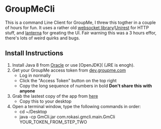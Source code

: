 # GroupMeCli
This is a command Line Client for GroupMe, I threw this togther in a couple of hours for fun. It uses a rather old [websocket  library](https://github.com/TooTallNate/Java-WebSocket)/[Unirest](https://github.com/Mashape/unirest-java) for HTTP stuff, and [lanterna](https://github.com/mabe02/lanterna) for greating the UI. Fair warning this was a 3 hours effor, there's lots of weird quirks and bugs.

## Install Instructions
1. Install Java 8 from [Oracle](http://www.oracle.com/technetwork/java/javase/downloads/jre8-downloads-2133155.html) or use [OpenJDK]( (JRE is enogh).
2. Get your GroupMe access token from [dev.groupme.com](dev.groupme.com)
    * Log in normally
    * Click the "Access Token" button on the top right
    * Copy the long sequence of numbers in bold **Don't share this with anyone**
3. Grab the lastest copy of the app from [here](https://github.com/ro-kasi/GroupMeCli/raw/master/builds/GmCli.jar)
    * Copy this to your desktop
4. Open a terminal window, type the following commands in order:
    * cd ~/Desktop 
    * java -cp GmCli.jar com.rokasi.gmcli.main.GmCli YOUR_TOKEN_FROM_STEP_TWO
